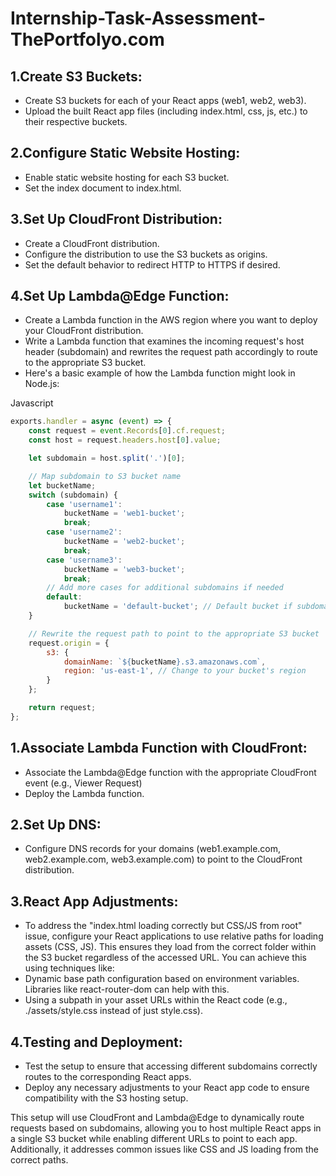 # Internship-Task-Assessment-ThePortfolyo.com

## 1.Create S3 Buckets:
- Create S3 buckets for each of your React apps (web1, web2, web3).
- Upload the built React app files (including index.html, css, js, etc.) to their respective buckets.

## 2.Configure Static Website Hosting:
- Enable static website hosting for each S3 bucket.
- Set the index document to index.html.

## 3.Set Up CloudFront Distribution:
- Create a CloudFront distribution.
- Configure the distribution to use the S3 buckets as origins.
- Set the default behavior to redirect HTTP to HTTPS if desired.

## 4.Set Up Lambda@Edge Function:
- Create a Lambda function in the AWS region where you want to deploy your CloudFront distribution.
- Write a Lambda function that examines the incoming request's host header (subdomain) and rewrites the request path accordingly to route to the appropriate S3 bucket.
- Here's a basic example of how the Lambda function might look in Node.js:

Javascript
```Javascript
exports.handler = async (event) => {
    const request = event.Records[0].cf.request;
    const host = request.headers.host[0].value;

    let subdomain = host.split('.')[0];

    // Map subdomain to S3 bucket name
    let bucketName;
    switch (subdomain) {
        case 'username1':
            bucketName = 'web1-bucket';
            break;
        case 'username2':
            bucketName = 'web2-bucket';
            break;
        case 'username3':
            bucketName = 'web3-bucket';
            break;
        // Add more cases for additional subdomains if needed
        default:
            bucketName = 'default-bucket'; // Default bucket if subdomain not found
    }

    // Rewrite the request path to point to the appropriate S3 bucket
    request.origin = {
        s3: {
            domainName: `${bucketName}.s3.amazonaws.com`,
            region: 'us-east-1', // Change to your bucket's region
        }
    };

    return request;
};
```
## 1.Associate Lambda Function with CloudFront:
- Associate the Lambda@Edge function with the appropriate CloudFront event (e.g., Viewer Request)
- Deploy the Lambda function.

## 2.Set Up DNS:
- Configure DNS records for your domains (web1.example.com, web2.example.com, web3.example.com) to point to the CloudFront distribution.

## 3.React App Adjustments:
- To address the "index.html loading correctly but CSS/JS from root" issue, configure your React applications to use relative paths for loading assets (CSS, JS). This ensures they load from the correct folder within the S3 bucket regardless of the accessed URL. You can achieve this using techniques like:
- Dynamic base path configuration based on environment variables. Libraries like react-router-dom can help with this.
- Using a subpath in your asset URLs within the React code (e.g., ./assets/style.css instead of just style.css).

## 4.Testing and Deployment:
- Test the setup to ensure that accessing different subdomains correctly routes to the corresponding React apps.
- Deploy any necessary adjustments to your React app code to ensure compatibility with the S3 hosting setup.

This setup will use CloudFront and Lambda@Edge to dynamically route requests based on subdomains, allowing you to host multiple React apps in a single S3 bucket while enabling different URLs to point to each app. Additionally, it addresses common issues like CSS and JS loading from the correct paths.

